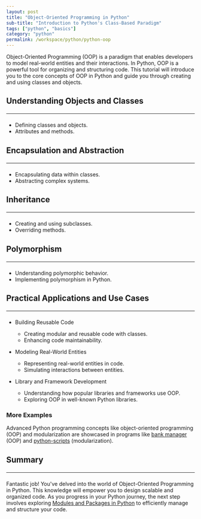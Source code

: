 ```yaml
---
layout: post
title: "Object-Oriented Programming in Python"
sub-title: "Introduction to Python's Class-Based Paradigm"
tags: ["python", "basics"]
category: "python"
permalink: /workspace/python/python-oop
---
```


Object-Oriented Programming (OOP) is a paradigm that enables developers to model real-world entities and their interactions. In Python, OOP is a powerful tool for organizing and structuring code. This tutorial will introduce you to the core concepts of OOP in Python and guide you through creating and using classes and objects.

## Understanding Objects and Classes <hr>
   - Defining classes and objects.
   - Attributes and methods.

## Encapsulation and Abstraction <hr>
   - Encapsulating data within classes.
   - Abstracting complex systems.

## Inheritance <hr>
   - Creating and using subclasses.
   - Overriding methods.

## Polymorphism <hr>
   - Understanding polymorphic behavior.
   - Implementing polymorphism in Python.

## Practical Applications and Use Cases <hr>

- Building Reusable Code
  - Creating modular and reusable code with classes.
  - Enhancing code maintainability.

- Modeling Real-World Entities
  - Representing real-world entities in code.
  - Simulating interactions between entities.

- Library and Framework Development
  - Understanding how popular libraries and frameworks use OOP.
  - Exploring OOP in well-known Python libraries.

### More Examples
Advanced Python programming concepts like object-oriented programming (OOP) and modularization are showcased in programs like [bank manager](https://github.com/Pythological-Playground/bank-manager) (OOP) and [python-scripts](https://github.com/Pythological-Playground/python-scripts) (modularization).

## Summary <hr>

Fantastic job! You've delved into the world of Object-Oriented Programming in Python. This knowledge will empower you to design scalable and organized code. As you progress in your Python journey, the next step involves exploring [Modules and Packages in Python](/workspace/python/python-modules) to efficiently manage and structure your code.


